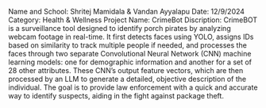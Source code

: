 Name and School: Shritej Mamidala & Vandan Ayyalapu
Date: 12/9/2024
Category: Health & Wellness
Project Name: CrimeBot
Discription: CrimeBOT is a surveillance tool designed to identify porch pirates by analyzing webcam footage in real-time. It first detects faces using YOLO, assigns IDs based on similarity to track multiple people if needed, and processes the faces through two separate Convolutional Neural Network (CNN) machine learning models: one for demographic information and another for a set of 28 other attributes. These CNN’s output feature vectors, which are then processed by an LLM to generate a detailed, objective description of the individual. The goal is to provide law enforcement with a quick and accurate way to identify suspects, aiding in the fight against package theft.
